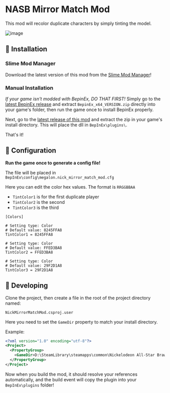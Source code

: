 ﻿# NASB Mirror Match Mod

This mod will recolor duplicate characters by simply tinting the model.

![image](https://user-images.githubusercontent.com/27714637/136115464-9b238b9e-0df1-437c-8271-4c572d629cba.png)


## 🚀 Installation

### Slime Mod Manager

Download the latest version of this mod from the [Slime Mod Manager](https://github.com/legoandmars/SlimeModManager/releases/latest)!

### Manual Installation

*If your game isn't modded with BepinEx, DO THAT FIRST!*
Simply go to the [latest BepinEx release](https://github.com/BepInEx/BepInEx/releases) and extract `BepinEx_x64_VERSION.zip` directly into your game's folder, then run the game once to install BepinEx properly.

Next, go to the [latest release of this mod](https://github.com/megalon/nick-mirror-match-mod/releases/latest) and extract the zip in your game's install directory.
This will place the dll in `BepInEx\plugins\`.

That's it!

## 📝 Configuration

**Run the game once to generate a config file!**

The file will be placed in
`BepInEx\config\megalon.nick_mirror_match_mod.cfg`

Here you can edit the color hex values.
The format is `RRGGBBAA`

* `TintColor1` is for the first duplicate player
* `TintColor2` is the second
* `TintColor3` is the third

```
[Colors]

# Setting type: Color
# Default value: 8245FFA8
TintColor1 = 8245FFA8

# Setting type: Color
# Default value: FFED3BA8
TintColor2 = FFED3BA8

# Setting type: Color
# Default value: 29F2D1A8
TintColor3 = 29F2D1A8
```

## 🔧 Developing

Clone the project, then create a file in the root of the project directory named:

`NickMirrorMatchMod.csproj.user`

Here you need to set the `GameDir` property to match your install directory.

Example:
```xml
<?xml version="1.0" encoding="utf-8"?>
<Project>
  <PropertyGroup>
    <GameDir>D:\SteamLibrary\steamapps\common\Nickelodeon All-Star Brawl</GameDir>
  </PropertyGroup>
</Project>
```

Now when you build the mod, it should resolve your references automatically, and the build event will copy the plugin into your `BepInEx\plugins` folder!
